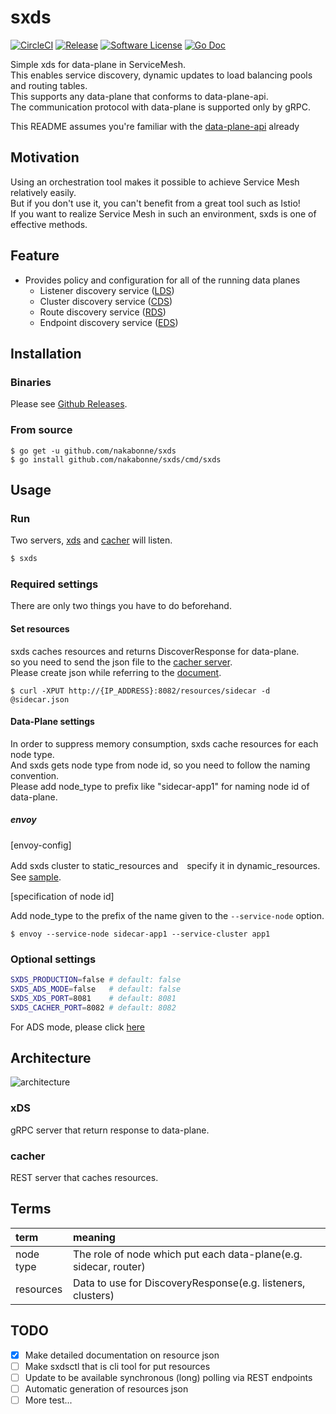# sxds

[![CircleCI](https://circleci.com/gh/nakabonne/sxds.svg?style=svg)](https://circleci.com/gh/nakabonne/sxds)
[![Release](https://img.shields.io/github/release/nakabonne/sxds.svg?style=flat-square)](https://github.com/nakabonne/sxds/releases/latest)
[![Software License](https://img.shields.io/badge/license-MIT-brightgreen.svg?style=flat-square)](/LICENSE.md)
[![Go Doc](https://img.shields.io/badge/godoc-reference-blue.svg?style=flat-square)](http://godoc.org/github.com/nakabonne/sxds)

Simple xds for data-plane in ServiceMesh.  
This enables service discovery, dynamic updates to load balancing pools and routing tables.  
This supports any data-plane that conforms to data-plane-api.  
The communication protocol with data-plane is supported only by gRPC.

  
This README assumes you're familiar with the [data-plane-api](https://www.envoyproxy.io/docs/envoy/latest/configuration/overview/v2_overview) already

## Motivation
Using an orchestration tool makes it possible to achieve Service Mesh relatively easily.  
But if you don't use it, you can't benefit from a great tool such as Istio!  
If you want to realize Service Mesh in such an environment, sxds is one of effective methods.  

## Feature

- Provides policy and configuration for all of the running data planes
  - Listener discovery service ([LDS](https://www.envoyproxy.io/docs/envoy/latest/configuration/listeners/lds))
  - Cluster discovery service ([CDS](https://www.envoyproxy.io/docs/envoy/latest/configuration/cluster_manager/cds))
  - Route discovery service ([RDS](https://www.envoyproxy.io/docs/envoy/latest/configuration/http_conn_man/rds))
  - Endpoint discovery service ([EDS](https://www.envoyproxy.io/docs/envoy/latest/api-v2/api/v2/eds.proto#envoy-api-file-envoy-api-v2-eds-proto))

## Installation

### Binaries

Please see [Github Releases](https://github.com/nakabonne/sxds/releases).

### From source

```
$ go get -u github.com/nakabonne/sxds
$ go install github.com/nakabonne/sxds/cmd/sxds
```

## Usage

### Run

Two servers, [xds](#xds) and [cacher](#cacher) will listen.

```sh
$ sxds
```

### Required settings

There are only two things you have to do beforehand.

#### Set resources

sxds caches resources and returns DiscoverResponse for data-plane.  
so you need to send the json file to the [cacher server](#cacher).  
Please create json while referring to the [document](https://github.com/nakabonne/sxds/tree/master/doc/RESOURCES.md).

```
$ curl -XPUT http://{IP_ADDRESS}:8082/resources/sidecar -d @sidecar.json
```

#### Data-Plane settings


In order to suppress memory consumption, sxds cache resources for each node type.  
And sxds gets node type from node id, so you need to follow the naming convention.  
Please add node_type to prefix like "sidecar-app1" for naming node id of data-plane.  

##### envoy  

[envoy-config]

Add sxds cluster to static_resources and　specify it in dynamic_resources.  
See [sample](https://github.com/nakabonne/sxds/blob/master/sample/envoy/envoy.yml).  

[specification of node id]  

Add node_type to the prefix of the name given to the `--service-node` option.  

```
$ envoy --service-node sidecar-app1 --service-cluster app1
```

### Optional settings

```sh
SXDS_PRODUCTION=false # default: false
SXDS_ADS_MODE=false   # default: false
SXDS_XDS_PORT=8081    # default: 8081
SXDS_CACHER_PORT=8082 # default: 8082
```

For ADS mode, please click [here](https://github.com/envoyproxy/data-plane-api/blob/master/XDS_PROTOCOL.md#aggregated-discovery-services-ads)

## Architecture

![architecture](https://github.com/nakabonne/sxds/blob/master/media/architecture.png) 

### xDS
gRPC server that return response to data-plane.

### cacher

REST server that caches resources.


## Terms

| term | meaning |
|:----------|:-----------|
|node type|The role of node which put each data-plane(e.g. sidecar, router)|
|resources|Data to use for DiscoveryResponse(e.g. listeners, clusters) |

## TODO

- [x] Make detailed documentation on resource json
- [ ] Make sxdsctl that is cli tool for put resources
- [ ] Update to be available synchronous (long) polling via REST endpoints 
- [ ] Automatic generation of resources json
- [ ] More test...
